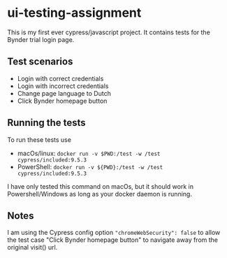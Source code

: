 # ui-testing-assignment
This is my first ever cypress/javascript project. It contains tests for the Bynder trial login page.

## Test scenarios
* Login with correct credentials
* Login with incorrect credentials
* Change page language to Dutch
* Click Bynder homepage button


## Running the tests
To run these tests use
* macOs/linux: `docker run -v $PWD:/test -w /test cypress/included:9.5.3`
* PowerShell: `docker run -v ${PWD}:/test -w /test cypress/included:9.5.3`

I have only tested this command on macOs, but it should work in Powershell/Windows as long as your docker daemon is running.

## Notes
I am using the Cypress config option `"chromeWebSecurity": false` to allow the test case "Click Bynder homepage button" to navigate away from the original visit() url.